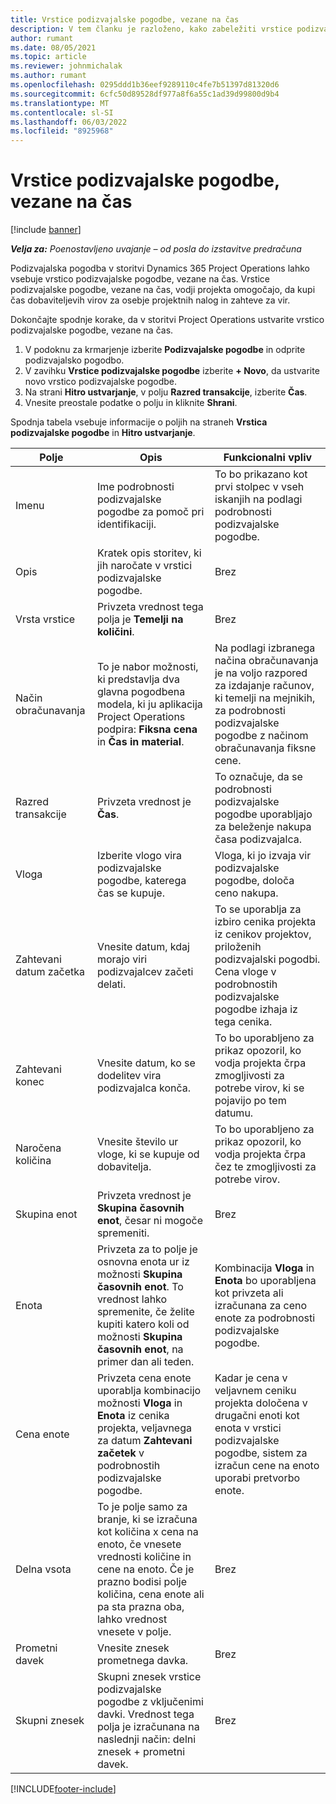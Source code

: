 ```yaml
---
title: Vrstice podizvajalske pogodbe, vezane na čas
description: V tem članku je razloženo, kako zabeležiti vrstice podizvajalcev za čas in zabeležiti nakup časa pri prodajalcih.
author: rumant
ms.date: 08/05/2021
ms.topic: article
ms.reviewer: johnmichalak
ms.author: rumant
ms.openlocfilehash: 0295ddd1b36eef9289110c4fe7b51397d81320d6
ms.sourcegitcommit: 6cfc50d89528df977a8f6a55c1ad39d99800d9b4
ms.translationtype: MT
ms.contentlocale: sl-SI
ms.lasthandoff: 06/03/2022
ms.locfileid: "8925968"
---
```

# <a name="subcontract-lines-for-time"></a>Vrstice podizvajalske pogodbe, vezane na čas

[!include [banner](../../includes/dataverse-preview.md)]

_**Velja za:** Poenostavljeno uvajanje – od posla do izstavitve predračuna_

Podizvajalska pogodba v storitvi Dynamics 365 Project Operations lahko vsebuje vrstico podizvajalske pogodbe, vezane na čas. Vrstice podizvajalske pogodbe, vezane na čas, vodji projekta omogočajo, da kupi čas dobaviteljevih virov za osebje projektnih nalog in zahteve za vir.

Dokončajte spodnje korake, da v storitvi Project Operations ustvarite vrstico podizvajalske pogodbe, vezane na čas.

1. V podoknu za krmarjenje izberite **Podizvajalske pogodbe** in odprite podizvajalsko pogodbo.
2. V zavihku **Vrstice podizvajalske pogodbe** izberite **+ Novo**, da ustvarite novo vrstico podizvajalske pogodbe.
3. Na strani **Hitro ustvarjanje**, v polju **Razred transakcije**, izberite **Čas**.
4. Vnesite preostale podatke o polju in kliknite **Shrani**.

  Spodnja tabela vsebuje informacije o poljih na straneh **Vrstica podizvajalske pogodbe** in **Hitro ustvarjanje**.

| **Polje** | **Opis** | **Funkcionalni vpliv** |
| --- | --- | --- |
| Imenu | Ime podrobnosti podizvajalske pogodbe za pomoč pri identifikaciji. | To bo prikazano kot prvi stolpec v vseh iskanjih na podlagi podrobnosti podizvajalske pogodbe. |
| Opis | Kratek opis storitev, ki jih naročate v vrstici podizvajalske pogodbe. |Brez |
| Vrsta vrstice |   Privzeta vrednost tega polja je **Temelji na količini**.| Brez |
| Način obračunavanja | To je nabor možnosti, ki predstavlja dva glavna pogodbena modela, ki ju aplikacija Project Operations podpira: **Fiksna cena** in **Čas in material**. | Na podlagi izbranega načina obračunavanja je na voljo razpored za izdajanje računov, ki temelji na mejnikih, za podrobnosti podizvajalske pogodbe z načinom obračunavanja fiksne cene. |
| Razred transakcije | Privzeta vrednost je **Čas**. | To označuje, da se podrobnosti podizvajalske pogodbe uporabljajo za beleženje nakupa časa podizvajalca. |
| Vloga | Izberite vlogo vira podizvajalske pogodbe, katerega čas se kupuje. | Vloga, ki jo izvaja vir podizvajalske pogodbe, določa ceno nakupa. |
| Zahtevani datum začetka | Vnesite datum, kdaj morajo viri podizvajalcev začeti delati. | To se uporablja za izbiro cenika projekta iz cenikov projektov, priloženih podizvajalski pogodbi. Cena vloge v podrobnostih podizvajalske pogodbe izhaja iz tega cenika. |
| Zahtevani konec | Vnesite datum, ko se dodelitev vira podizvajalca konča. | To bo uporabljeno za prikaz opozoril, ko vodja projekta črpa zmogljivosti za potrebe virov, ki se pojavijo po tem datumu. |
| Naročena količina | Vnesite število ur vloge, ki se kupuje od dobavitelja. | To bo uporabljeno za prikaz opozoril, ko vodja projekta črpa čez te zmogljivosti za potrebe virov. |
| Skupina enot | Privzeta vrednost je **Skupina časovnih enot**, česar ni mogoče spremeniti. | Brez|
| Enota | Privzeta za to polje je osnovna enota ur iz možnosti **Skupina časovnih enot**. To vrednost lahko spremenite, če želite kupiti katero koli od možnosti **Skupina časovnih enot**, na primer dan ali teden. | Kombinacija **Vloga** in **Enota** bo uporabljena kot privzeta ali izračunana za ceno enote za podrobnosti podizvajalske pogodbe. |
| Cena enote | Privzeta cena enote uporablja kombinacijo možnosti **Vloga** in **Enota** iz cenika projekta, veljavnega za datum **Zahtevani začetek** v podrobnostih podizvajalske pogodbe. | Kadar je cena v veljavnem ceniku projekta določena v drugačni enoti kot enota v vrstici podizvajalske pogodbe, sistem za izračun cene na enoto uporabi pretvorbo enote. |
| Delna vsota |    To je polje samo za branje, ki se izračuna kot količina x cena na enoto, če vnesete vrednosti količine in cene na enoto. Če je prazno bodisi polje količina, cena enote ali pa sta prazna oba, lahko vrednost vnesete v polje. | Brez|
| Prometni davek |   Vnesite znesek prometnega davka. |Brez |
| Skupni znesek | Skupni znesek vrstice podizvajalske pogodbe z vključenimi davki. Vrednost tega polja je izračunana na naslednji način: delni znesek + prometni davek.|Brez |

[!INCLUDE[footer-include](../../includes/footer-banner.md)]
